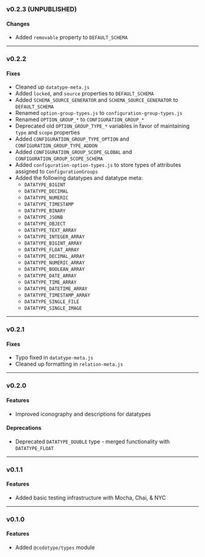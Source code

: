 ### v0.2.3 (UNPUBLISHED)

#### Changes
* Added `removable` property to `DEFAULT_SCHEMA`

---

### v0.2.2

#### Fixes
* Cleaned up `datatype-meta.js`
* Added `locked`, and `source` properties to `DEFAULT_SCHEMA`
* Added `SCHEMA_SOURCE_GENERATOR` and `SCHEMA_SOURCE_GENERATOR` to `DEFAULT_SCHEMA`
* Renamed `option-group-types.js` to `configuration-group-types.js`
* Renamed `OPTION_GROUP_*` to `CONFIGURATION_GROUP_*`
* Deprecated old `OPTION_GROUP_TYPE_*` variables in favor of maintaining `type` and `scope` properties
* Added `CONFIGURATION_GROUP_TYPE_OPTION` and `CONFIGURATION_GROUP_TYPE_ADDON`
* Added `CONFIGURATION_GROUP_SCOPE_GLOBAL` and `CONFIGURATION_GROUP_SCOPE_SCHEMA`
* Added `configuration-option-types.js` to store types of attributes assigned to `ConfigurationGroups`
* Added the following datatypes and datatype meta:
  - `DATATYPE_BIGINT`
  - `DATATYPE_DECIMAL`
  - `DATATYPE_NUMERIC`
  - `DATATYPE_TIMESTAMP`
  - `DATATYPE_BINARY`
  - `DATATYPE_JSONB`
  - `DATATYPE_OBJECT`
  - `DATATYPE_TEXT_ARRAY`
  - `DATATYPE_INTEGER_ARRAY`
  - `DATATYPE_BIGINT_ARRAY`
  - `DATATYPE_FLOAT_ARRAY`
  - `DATATYPE_DECIMAL_ARRAY`
  - `DATATYPE_NUMERIC_ARRAY`
  - `DATATYPE_BOOLEAN_ARRAY`
  - `DATATYPE_DATE_ARRAY`
  - `DATATYPE_TIME_ARRAY`
  - `DATATYPE_DATETIME_ARRAY`
  - `DATATYPE_TIMESTAMP_ARRAY`
  - `DATATYPE_SINGLE_FILE`
  - `DATATYPE_SINGLE_IMAGE`

---

### v0.2.1

#### Fixes
* Typo fixed in `datatype-meta.js`
* Cleaned up formatting in `relation-meta.js`

---

### v0.2.0

#### Features
* Improved iconography and descriptions for datatypes

#### Deprecations
* Deprecated `DATATYPE_DOUBLE` type - merged functionality with `DATATYPE_FLOAT`

---

### v0.1.1

#### Features
* Added basic testing infrastructure with Mocha, Chai, & NYC

---

### v0.1.0

#### Features
* Added `@codotype/types` module
